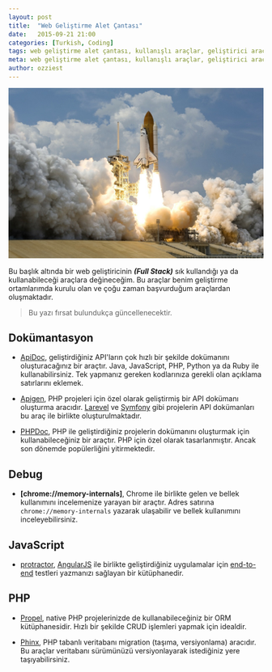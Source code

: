 ```yaml
---
layout: post
title:  "Web Geliştirme Alet Çantası"
date:   2015-09-21 21:00
categories: [Turkish, Coding]
tags: web geliştirme alet çantası, kullanışlı araçlar, geliştirici araçları, yardımcı araçlar, eklentiler
meta: web geliştirme alet çantası, kullanışlı araçlar, geliştirici araçları, yardımcı araçlar, eklentiler
author: ozziest
---
```


<a href="https://pixabay.com/en/rocket-launch-rocket-take-off-nasa-67643/" target="_blank">
    <img src="/images/posts/coding.jpg" class="center" />
</a>

Bu başlık altında bir web geliştiricinin ***(Full Stack)*** sık kullandığı ya da kullanabileceği araçlara değineceğim. Bu araçlar benim geliştirme ortamlarımda kurulu olan ve çoğu zaman başvurduğum araçlardan oluşmaktadır. 

> Bu yazı fırsat bulundukça güncellenecektir. 

## Dokümantasyon

- [ApiDoc](http://apidocjs.com/), geliştirdiğiniz API'ların çok hızlı bir şekilde dokümanını oluşturacağınız bir araçtır. Java, JavaScript, PHP, Python ya da Ruby ile kullanabilirsiniz. Tek yapmanız gereken kodlarınıza gerekli olan açıklama satırlarını eklemek. 

- [Apigen](http://www.apigen.org/), PHP projeleri için özel olarak geliştirmiş bir API dokümanı oluşturma aracıdır. [Larevel](http://laravel.com) ve [Symfony](https://symfony.com/) gibi projelerin API dokümanları bu araç ile birlikte oluşturulmaktadır. 

- [PHPDoc](http://www.phpdoc.org), PHP ile geliştirdiğiniz projelerin dokümanını oluşturmak için kullanabileceğiniz bir araçtır. PHP için özel olarak tasarlanmıştır. Ancak son dönemde popülerliğini yitirmektedir.

## Debug 

- **[chrome://memory-internals]**, Chrome ile birlikte gelen ve bellek kullanımını incelemenize yarayan bir araçtır. Adres satırına `chrome://memory-internals` yazarak ulaşabilir ve bellek kullanımını inceleyebilirsiniz.

## JavaScript

- [protractor](https://angular.github.io/protractor), [AngularJS](https://angularjs.org/) ile birlikte geliştirdiğiniz uygulamalar için [end-to-end](https://www.techopedia.com/definition/7035/end-to-end-test) testleri yazmanızı sağlayan bir kütüphanedir.

## PHP 

- [Propel](http://propelorm.org), native PHP projelerinizde de kullanabileceğiniz bir ORM kütüphanesidir. Hızlı bir şekilde CRUD işlemleri yapmak için idealdir.

- [Phinx](https://phinx.org), PHP tabanlı veritabanı migration (taşıma, versiyonlama) aracıdır. Bu araçlar veritabanı sürümünüzü versiyonlayarak istediğiniz yere taşıyabilirsiniz.
